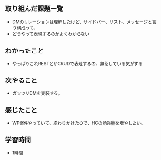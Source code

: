 ## 取り組んだ課題一覧
- DMのリレーションは理解したけど、サイドバー、リスト、メッセージと言う構成って、
- どうやって表現するのかよくわからない

## わかったこと
- やっぱりこれRESTとかCRUDで表現するの、無茶している気がする

## 次やること
- ガッツリDMを実装する。

## 感じたこと
- WP案件やっていて、終わりかけたので、HCの勉強量を増やしたい。

## 学習時間
- 1時間